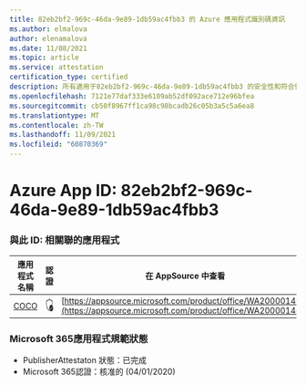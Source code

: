 ```yaml
---
title: 82eb2bf2-969c-46da-9e89-1db59ac4fbb3 的 Azure 應用程式識別碼資訊
ms.author: elmalova
author: elenamalova
ms.date: 11/08/2021
ms.topic: article
ms.service: attestation
certification_type: certified
description: 所有適用于82eb2bf2-969c-46da-9e89-1db59ac4fbb3 的安全性和符合性資訊資訊。
ms.openlocfilehash: 7121e77daf333e6109ab52df092ace712e96bfea
ms.sourcegitcommit: cb50f8967ff1ca98c98bcadb26c05b3a5c5a6ea8
ms.translationtype: MT
ms.contentlocale: zh-TW
ms.lasthandoff: 11/09/2021
ms.locfileid: "60870369"
---
```

# <a name="azure-app-id-82eb2bf2-969c-46da-9e89-1db59ac4fbb3"></a>Azure App ID: 82eb2bf2-969c-46da-9e89-1db59ac4fbb3


### <a name="apps-associated-with-this-id"></a>與此 ID: 相關聯的應用程式
| **應用程式名稱** | **認證** | **在 AppSource 中查看** |
|--------------|---------------|-----------------------|
| [COCO](https://docs.microsoft.com/microsoft-365-app-certification/forward/WA200001468) | <img alt="Certified application badge" src="../media/certified-badge.png" height="25" width="25" /> | [https://appsource.microsoft.com/product/office/WA200001468](https://appsource.microsoft.com/product/office/WA200001468) |

### <a name="microsoft-365-app-compliance-status"></a>Microsoft 365應用程式規範狀態
- PublisherAttestaton 狀態：已完成
- Microsoft 365認證：核准的 (04/01/2020) 
